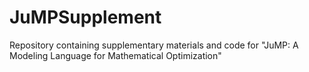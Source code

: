 # JuMPSupplement
Repository containing supplementary materials and code for "JuMP: A Modeling Language for Mathematical Optimization"
